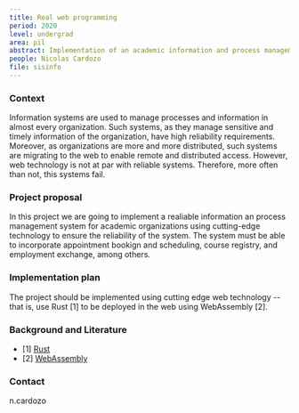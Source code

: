 ```yaml
---
title: Real web programming
period: 2020
level: undergrad
area: pil
abstract: Implementation of an academic information and process management system for the web using WebAssembly
people: Nicolas Cardozo
file: sisinfo
---
```


### Context

Information systems are used to manage processes and information in almost every organization. Such systems, as they manage sensitive and timely information of the organization, have high reliability requirements. Moreover, as organizations are more and more distributed, such systems are migrating to the web to enable remote and distributed access. However, web technology is not at par with reliable systems. Therefore, more often than not, this systems fail.

### Project proposal

In this project we are going to implement a realiable information an process management system for academic organizations using cutting-edge technology to ensure the reliability of the system. The system must be able to incorporate appointment bookign and scheduling, course registry, and employment exchange, among others.


### Implementation plan

The project should be implemented using cutting edge web technology --that is, use Rust [1] to be deployed in the web using WebAssembly [2].

### Background and Literature

- [1] [Rust](https://www.rust-lang.org)
- [2] [WebAssembly](https://webassembly.org)

### Contact

n.cardozo